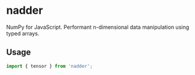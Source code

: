 # nadder
NumPy for JavaScript. Performant n-dimensional data manipulation using typed arrays.

## Usage
```js
import { tensor } from 'nadder';


```